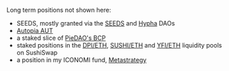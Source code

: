 Long term positions not shown here:

* SEEDS, mostly granted via the [SEEDS](https://joinseeds.com/) and [Hypha](https://dho.hypha.earth/) DAOs
* [Autopia AUT](http://autopia.co/)
* a staked slice of [PieDAO's BCP](https://pools.piedao.org/#/pie/0xe4f726adc8e89c6a6017f01eada77865db22da14)
* staked positions in the [DPI/ETH](https://sushiswap.fi/pair/0x34b13f8cd184f55d0bd4dd1fe6c07d46f245c7ed), [SUSHI/ETH](https://sushiswap.fi/pair/0x795065dcc9f64b5614c407a6efdc400da6221fb0) and [YFI/ETH](https://sushiswap.fi/pair/0x088ee5007c98a9677165d78dd2109ae4a3d04d0c) liquidity pools on SushiSwap
* a position in my ICONOMI fund, [Metastrategy](https://stephenreid.net/metastrategy)

